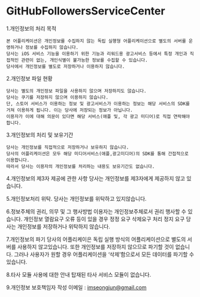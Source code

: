 # GitHubFollowersServiceCenter

1.개인정보의 처리 목적

    본 어플리케이션은 개인정보를 수집하지 않는 독립 실행형 어플리케이션으로 별도의 서버를 운영하거나 정보를 수집하지 않습니다.
    당사는 iOS 서비스 기능을 이용하기 위한 기능과 리워드용 광고서비스 등에서 특정 개인과 직접적인 관련이 없는, 개인식별이 불가능한 정보를 수집할 수 있습니다.
    당사에서 개인정보를 별도로 저장하거나 이용하지 않습니다.

2.개인정보 파일 현황

    당사는 별도의 개인정보 파일을 사용하지 않으며 저장하지도 않습니다.
    당사는 쿠기를 저장하지 않으며 이용하지 않습니다.
    단, 스토어 서비스가 이용하는 정보 및 광고서비스가 이용하는 정보는 해당 서비스의 SDK를 거쳐 이용하게 됩니다. 이는 당사에 저장되는 정보가 아닙니다.
    이용자가 이에 대해 의문이 있다면 해당 서비스(애플 및, 각 광고 미디어)로 직접 연락해야 합니다.

3.개인정보의 처리 및 보유기간

    당사는 개인정보를 직접적으로 저장하거나 보유하지 않습니다.
    당사의 어플리케이션은 모두 해당 미디어서비스(애플,광고미디어)의 SDK를 통해 간접적으로 이용합니다.
    따라서 당사는 이용자의 개인정보를 처리하는 내용도 보유기간도 없습니다.

4.개인정보의 제3자 제공에 관한 사항
    당사는 개인정보를 제3자에게 제공하지 않고 있습니다.

5.개인정보처리 위탁.
    당사는 개인정보를 위탁하고 있지않습니다.

6.정보주체의 권리, 의무 및 그 행사방법
    이용자는 개인정보주체로서 권리 행사할 수 있습니다.
    개인정보 열람요구
    오류 등이 있을 경우 정정 요구
    삭제요구
    처리 정지 요구
    당사는 개인정보를 저장하거나 위탁하지 않습니다.

7.개인정보의 파기
    당사의 어플리케이은 독립 실행 방식의 어플리케이션으로 별도의 서버를 사용하지 않고있습니다.
    또한 개인정보를 저장하지 않으므로 파기할 것이 없습니다.
    그러나 사용자가 원할 경우 어플리케이션을 ‘삭제’함으로서 모든 데이터를 파기할 수 있습니다.

8.타사 모듈 사용에 대한 안내
    탑재된 타사 서비스 모듈이 없습니다.

9.개인정보 보호책임자 작성
    이메일 : imseongjun@gmail.com
